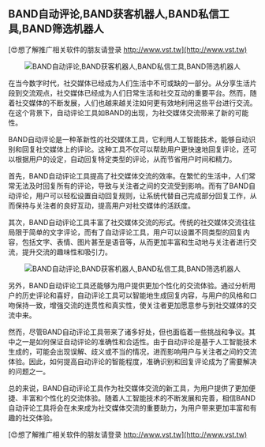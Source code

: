 ## **BAND自动评论,BAND获客机器人,BAND私信工具,BAND筛选机器人**

[😍想了解推广相关软件的朋友请登录 http://www.vst.tw](http://www.vst.tw)

 <center><img src="https://vst.tw/MP4/tuiguang/png/6.png" alt="BAND自动评论,BAND获客机器人,BAND私信工具,BAND筛选机器人"></center>

在当今数字时代，社交媒体已经成为人们生活中不可或缺的一部分。从分享生活片段到交流观点，社交媒体已经成为人们日常生活和社交互动的重要平台。然而，随着社交媒体的不断发展，人们也越来越关注如何更有效地利用这些平台进行交流。在这个背景下，自动评论工具如BAND的出现，为社交媒体交流带来了新的可能性。

BAND自动评论是一种革新性的社交媒体工具，它利用人工智能技术，能够自动识别和回复社交媒体上的评论。这种工具不仅可以帮助用户更快速地回复评论，还可以根据用户的设定，自动回复特定类型的评论，从而节省用户时间和精力。

首先，BAND自动评论工具提高了社交媒体交流的效率。在繁忙的生活中，人们常常无法及时回复所有的评论，导致与关注者之间的交流受到影响。而有了BAND自动评论，用户可以轻松设置自动回复规则，让系统代替自己完成部分回复工作，从而保持与关注者的良好互动，提高用户对社交媒体的活跃度。

其次，BAND自动评论工具丰富了社交媒体交流的形式。传统的社交媒体交流往往局限于简单的文字评论，而有了自动评论工具，用户可以设置不同类型的回复内容，包括文字、表情、图片甚至是语音等，从而更加丰富和生动地与关注者进行交流，提升交流的趣味性和吸引力。

 <center><img src="https://vst.tw/MP4/tuiguang/png/7.png" alt="BAND自动评论,BAND获客机器人,BAND私信工具,BAND筛选机器人"></center>

另外，BAND自动评论工具还能够为用户提供更加个性化的交流体验。通过分析用户的历史评论和喜好，自动评论工具可以智能地生成回复内容，与用户的风格和口吻保持一致，增强交流的连贯性和真实性，使关注者更加愿意参与到社交媒体的交流中来。

然而，尽管BAND自动评论工具带来了诸多好处，但也面临着一些挑战和争议。其中之一是如何保证自动评论的准确性和合适性。由于自动评论是基于人工智能技术生成的，可能会出现误解、歧义或不当的情况，进而影响用户与关注者之间的交流体验。因此，如何提高自动评论的智能程度，准确识别和回复评论成为了需要解决的问题之一。

总的来说，BAND自动评论工具作为社交媒体交流的新工具，为用户提供了更加便捷、丰富和个性化的交流体验。随着人工智能技术的不断发展和完善，相信BAND自动评论工具将会在未来成为社交媒体交流的重要助力，为用户带来更加丰富和有趣的社交体验。

[😍想了解推广相关软件的朋友请登录 http://www.vst.tw](http://www.vst.tw)



